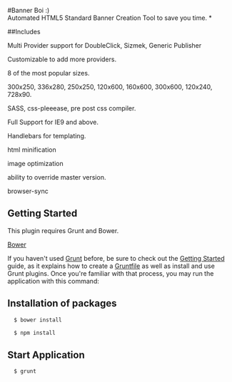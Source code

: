 #Banner Boi   :)  
Automated HTML5 Standard Banner Creation Tool to save you time.  *

[logo]: https://github.com/leedium/banner-boi/blob/master/files.png "Provider Output"

##Includes

Multi Provider support for DoubleClick, Sizmek, Generic Publisher

Customizable to add more providers.

8 of the most popular sizes.

300x250, 336x280, 250x250, 120x600, 160x600, 300x600, 120x240, 728x90.

SASS, css-pleeease, pre post css compiler.

Full Support for IE9 and above.

Handlebars for templating.

html minification

image optimization

ability to override master version.

browser-sync



## Getting Started
This plugin requires Grunt and Bower.

[Bower](http://bower.io/)

If you haven't used [Grunt](http://gruntjs.com/) before, be sure to check out the [Getting Started](http://gruntjs.com/getting-started) guide, as it explains how to create a [Gruntfile](http://gruntjs.com/sample-gruntfile) as well as install and use Grunt plugins. Once you're familiar with that process, you may run the application with this command:

## Installation of packages
```js
  $ bower install
```

```js
  $ npm install
```

## Start Application
```js
  $ grunt
```


